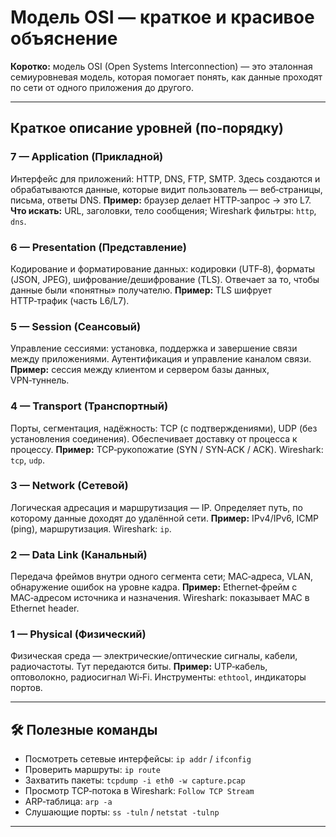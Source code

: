 #  Модель OSI — краткое и красивое объяснение


**Коротко:** модель OSI (Open Systems Interconnection) — это эталонная семиуровневая модель, которая помогает понять, как данные проходят по сети от одного приложения до другого.

---

##  Краткое описание уровней (по‑порядку)

### 7 — Application (Прикладной)
Интерфейс для приложений: HTTP, DNS, FTP, SMTP. Здесь создаются и обрабатываются данные, которые видит пользователь — веб‑страницы, письма, ответы DNS.
**Пример:** браузер делает HTTP‑запрос → это L7.  
**Что искать:** URL, заголовки, тело сообщения; Wireshark фильтры: `http`, `dns`.

### 6 — Presentation (Представление)
Кодирование и форматирование данных: кодировки (UTF‑8), форматы (JSON, JPEG), шифрование/дешифрование (TLS). Отвечает за то, чтобы данные были «понятны» получателю.
**Пример:** TLS шифрует HTTP‑трафик (часть L6/L7).

### 5 — Session (Сеансовый)
Управление сессиями: установка, поддержка и завершение связи между приложениями. Аутентификация и управление каналом связи.
**Пример:** сессия между клиентом и сервером базы данных, VPN‑туннель.

### 4 — Transport (Транспортный)
Порты, сегментация, надёжность: TCP (с подтверждениями), UDP (без установления соединения). Обеспечивает доставку от процесса к процессу.
**Пример:** TCP‑рукопожатие (SYN / SYN‑ACK / ACK). Wireshark: `tcp`, `udp`.

### 3 — Network (Сетевой)
Логическая адресация и маршрутизация — IP. Определяет путь, по которому данные доходят до удалённой сети.
**Пример:** IPv4/IPv6, ICMP (ping), маршрутизация. Wireshark: `ip`.

### 2 — Data Link (Канальный)
Передача фреймов внутри одного сегмента сети; MAC‑адреса, VLAN, обнаружение ошибок на уровне кадра.
**Пример:** Ethernet‑фрейм с MAC‑адресом источника и назначения. Wireshark: показывает MAC в Ethernet header.

### 1 — Physical (Физический)
Физическая среда — электрические/оптические сигналы, кабели, радиочастоты. Тут передаются биты.
**Пример:** UTP‑кабель, оптоволокно, радиосигнал Wi‑Fi. Инструменты: `ethtool`, индикаторы портов.

---

## 🛠 Полезные команды
- Посмотреть сетевые интерфейсы: `ip addr` / `ifconfig`
- Проверить маршруты: `ip route`
- Захватить пакеты: `tcpdump -i eth0 -w capture.pcap`
- Просмотр TCP‑потока в Wireshark: `Follow TCP Stream`
- ARP‑таблица: `arp -a`
- Слушающие порты: `ss -tuln` / `netstat -tulnp`

---
